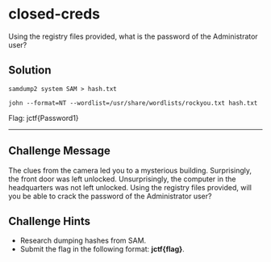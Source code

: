 # closed-creds

Using the registry files provided, what is the password of the Administrator user?

## Solution

```
samdump2 system SAM > hash.txt
```

```
john --format=NT --wordlist=/usr/share/wordlists/rockyou.txt hash.txt
```


Flag: jctf{Password1}

--- 

## Challenge Message 
The clues from the camera led you to a mysterious building. Surprisingly, the front door was left unlocked. Unsurprisingly, the computer in the headquarters was not left unlocked. Using the registry files provided, will you be able to crack the password of the Administrator user?


## Challenge Hints
* Research dumping hashes from SAM.
* Submit the flag in the following format: **jctf{flag}**.
